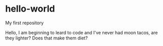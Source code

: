# hello-world
My first repository


Hello,
I am beginning to leard to code and I've never had
moon tacos, are they lighter? Does that make them diet?
